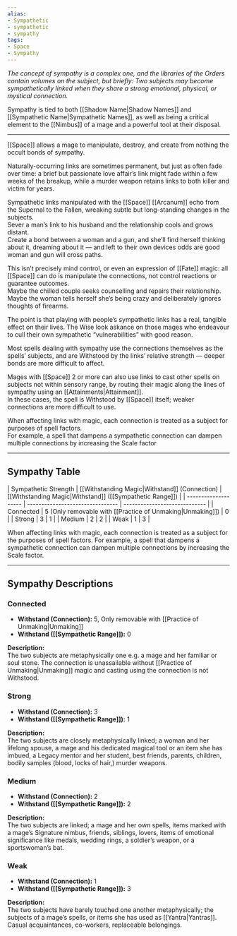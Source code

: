 ```yaml
---
alias:
- Sympathetic
- sympathetic
- sympathy
tags:
- Space
- Sympathy
---
```


_The concept of sympathy is a complex one, and the libraries of the Orders contain volumes on the subject, but briefly: Two subjects may become sympathetically linked when they share a strong emotional, physical, or mystical connection._ 

Sympathy is tied to both [[Shadow Name|Shadow Names]] and [[Sympathetic Name|Sympathetic Names]], as well as being a critical element to the [[Nimbus]] of a mage and a powerful tool at their disposal.

---

[[Space]] allows a mage to manipulate, destroy, and create from nothing the occult bonds of sympathy.

Naturally-occurring links are sometimes permanent, but just as often fade over time: a brief but passionate love affair’s link might fade within a few weeks of the breakup, while a murder weapon retains links to both killer and victim for years.

Sympathetic links manipulated with the [[Space]] [[Arcanum]] echo from the Supernal to the Fallen, wreaking subtle but long-standing changes in the subjects.\
Sever a man’s link to his husband and the relationship cools and grows distant.\
Create a bond between a woman and a gun, and she’ll find herself thinking about it, dreaming about it — and left to their own devices odds are good woman and gun will cross paths.

This isn’t precisely mind control, or even an expression of [[Fate]] magic: all [[Space]] can do is manipulate the connections, not control reactions or guarantee outcomes.\
Maybe the chilled couple seeks counselling and repairs their relationship.\
Maybe the woman tells herself she’s being crazy and deliberately ignores thoughts of firearms.

The point is that playing with people’s sympathetic links has a real, tangible effect on their lives. The Wise look askance on those mages who endeavour to cull their own sympathetic “vulnerabilities” with good reason.

Most spells dealing with sympathy use the connections themselves as the spells’ subjects, and are Withstood by the links’ relative strength — deeper bonds are more difficult to affect.

Mages with [[Space]] 2 or more can also use links to cast other spells on subjects not within sensory range, by routing their magic along the lines of sympathy using an [[Attainments|Attainment]].\
In these cases, the spell is Withstood by [[Space]] itself; weaker connections are more difficult to use.

When affecting links with magic, each connection is treated as a subject for purposes of spell factors.\
For example, a spell that dampens a sympathetic connection can dampen multiple connections by increasing the Scale factor

---

## Sympathy Table

| Sympathetic Strength | [[Withstanding Magic|Withstand]] (Connection)           | [[Withstanding Magic|Withstand]] ([[Sympathetic Range]]) |
| -------------------- | -------------------------------- | ----------------------------- |
| Connected            | 5 (Only removable with [[Practice of Unmaking|Unmaking]]) | 0                             |
| Strong               | 3                                | 1                             |
| Medium               | 2                                | 2                             |
| Weak                 | 1                                | 3                             |

When affecting links with magic, each connection is treated as a subject for the purposes of spell factors. For example, a spell that dampens a sympathetic connection can dampen multiple connections by increasing the Scale factor.

---

## Sympathy Descriptions

### Connected

- **Withstand (Connection):** 5, Only removable with [[Practice of Unmaking|Unmaking]]
- **Withstand ([[Sympathetic Range]]):** 0

**Description:**\
The two subjects are metaphysically one e.g. a mage and her familiar or soul stone. The connection is unassailable without [[Practice of Unmaking|Unmaking]] magic and casting using the connection is not Withstood.

### Strong

- **Withstand (Connection):** 3
- **Withstand ([[Sympathetic Range]]):** 1

**Description:**\
The two subjects are closely metaphysically linked; a woman and her lifelong spouse, a mage and his dedicated magical tool or an item she has imbued, a Legacy mentor and her student, best friends, parents, children, bodily samples (blood, locks of hair,) murder weapons.

### Medium

- **Withstand (Connection):** 2
- **Withstand ([[Sympathetic Range]]):** 2

**Description:**\
The two subjects are linked; a mage and her own spells, items marked with a mage’s Signature nimbus, friends, siblings, lovers, items of emotional significance like medals, wedding rings, a soldier’s weapon, or a sportswoman’s bat.

### Weak

- **Withstand (Connection):** 1
- **Withstand ([[Sympathetic Range]]):** 3

**Description:**\
The two subjects have barely touched one another metaphysically; the subjects of a mage’s spells, or items she has used as [[Yantra|Yantras]]. Casual acquaintances, co-workers, replaceable belongings.